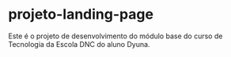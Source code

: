 # projeto-landing-page
Este é o projeto de desenvolvimento do módulo base do curso de Tecnologia da Escola DNC do aluno Dyuna.
